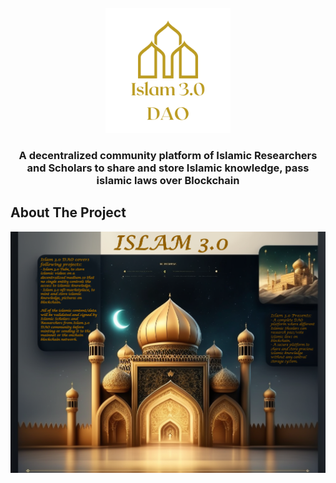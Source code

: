 <div id="top"></div>

<br />
<div align="center">
  <a href="https://github.com/alirazacodes/ISLAM-3.0-DAO">
    <img src="https://github.com/alirazacodes/ISLAM-3.0-DAO/blob/main/scripts/assets/islam-3.0-dao-logo.svg" alt="Logo" width="200" height="200">
  </a>

<h3 align="center" font="bold">A decentralized community platform of Islamic Researchers and Scholars to share and store Islamic knowledge, pass islamic laws over Blockchain</h3>

</div>

## About The Project

![Islam3.0-Complete roadmap](https://github.com/alirazacodes/ISLAM-3.0-DAO/blob/main/scripts/assets/islam3.0-dao-main.png)

